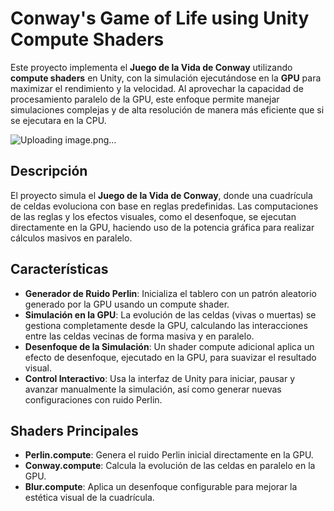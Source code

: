 # Conway's Game of Life using Unity Compute Shaders

Este proyecto implementa el **Juego de la Vida de Conway** utilizando **compute shaders** en Unity, con la simulación ejecutándose en la **GPU** para maximizar el rendimiento y la velocidad. Al aprovechar la capacidad de procesamiento paralelo de la GPU, este enfoque permite manejar simulaciones complejas y de alta resolución de manera más eficiente que si se ejecutara en la CPU.

![Uploading image.png…]()

## Descripción

El proyecto simula el **Juego de la Vida de Conway**, donde una cuadrícula de celdas evoluciona con base en reglas predefinidas. Las computaciones de las reglas y los efectos visuales, como el desenfoque, se ejecutan directamente en la GPU, haciendo uso de la potencia gráfica para realizar cálculos masivos en paralelo.

## Características

- **Generador de Ruido Perlin**: Inicializa el tablero con un patrón aleatorio generado por la GPU usando un compute shader.
- **Simulación en la GPU**: La evolución de las celdas (vivas o muertas) se gestiona completamente desde la GPU, calculando las interacciones entre las celdas vecinas de forma masiva y en paralelo.
- **Desenfoque de la Simulación**: Un shader compute adicional aplica un efecto de desenfoque, ejecutado en la GPU, para suavizar el resultado visual.
- **Control Interactivo**: Usa la interfaz de Unity para iniciar, pausar y avanzar manualmente la simulación, así como generar nuevas configuraciones con ruido Perlin.

## Shaders Principales

- **Perlin.compute**: Genera el ruido Perlin inicial directamente en la GPU.
- **Conway.compute**: Calcula la evolución de las celdas en paralelo en la GPU.
- **Blur.compute**: Aplica un desenfoque configurable para mejorar la estética visual de la cuadrícula.

